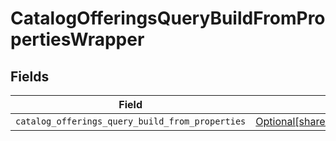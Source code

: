 # CatalogOfferingsQueryBuildFromPropertiesWrapper


## Fields

| Field                                                                                                                            | Type                                                                                                                             | Required                                                                                                                         | Description                                                                                                                      |
| -------------------------------------------------------------------------------------------------------------------------------- | -------------------------------------------------------------------------------------------------------------------------------- | -------------------------------------------------------------------------------------------------------------------------------- | -------------------------------------------------------------------------------------------------------------------------------- |
| `catalog_offerings_query_build_from_properties`                                                                                  | [Optional[shared.CatalogOfferingsQueryBuildFromProperties]](undefined/models/shared/catalogofferingsquerybuildfromproperties.md) | :heavy_minus_sign:                                                                                                               | N/A                                                                                                                              |